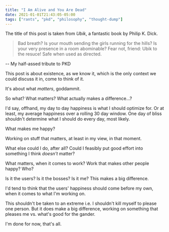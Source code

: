 ```yaml
---
title: "I Am Alive and You Are Dead"
date: 2021-01-01T21:43:05-05:00
tags: ["rants", "pkd", "philosophy", "thought-dump"]
---
```


The title of this post is taken from _Ubik_, a fantastic book by Philip K. Dick.

> Bad breath? Is your mouth sending the girls running for the hills? Is your very presence in a room abominable? Fear not, friend: Ubik to the resuce! Safe when used as directed.

-- My half-assed tribute to PKD

This post is about existence, as we know it, which is the only context we could discuss it in, come to think of it.

It's about what _matters_, goddammit.

So what? What matters? What actually makes a difference...?

I'd say, offhand, my day to day happiness is what I should optimize for. Or at least, my average happiness over a rolling 30 day window. One day of bliss shouldn't determine what I should do every day, most likely.

What makes me happy?

Working on stuff that matters, at least in my view, in that moment.

What else could I do, after all? Could I feasibly put good effort into something I think _doesn't_ matter?

What matters, when it comes to work? Work that makes other people happy? Who?

Is it the users? Is it the bosses? Is it me? This makes a big difference.

I'd tend to think that the users' happiness should come before my own, when it comes to what I'm working on.

This shouldn't be taken to an extreme i.e. I shouldn't kill myself to please one person. But it does make a big difference, working on something that pleases me vs. what's good for the gander.

I'm done for now, that's all.
